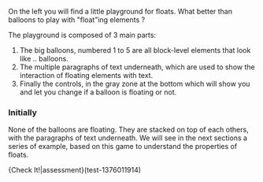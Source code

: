 On the left you will find a little playground for floats. What better than balloons to play with "float"ing elements ?

The playground is composed of 3 main parts: 

1. The big balloons, numbered 1 to 5 are all block-level elements that look like .. balloons.
1. The multiple paragraphs of text underneath, which are used to show the interaction of floating elements with text.
1. Finally the controls, in the gray zone at the bottom which will show you and let you change if a balloon is floating or not.

### Initially
None of the balloons are floating. They are stacked on top of each others, with the paragraphs of text underneath. We will see in the next sections a series of example, based on this game to understand the properties of floats.

{Check It!|assessment}(test-1376011914)
